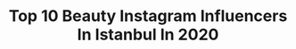 ---
title: Top 10 Beauty Instagram Influencers In Istanbul In 2020
description: >-
  Find top beauty Instagram influencers in Istanbul in 2020. Most popular hashtags: #istanbul #fashion #ootd #stayhome.
platform: Instagram
profiles:
  - username: "sadaffashionsalad"
    fullname: >-
      SADAF Sadeghi
    location: "Turkey"
    followers: 196065
    engagement: 289
    commentsToLikes: 0.043927
    id: ck8sz15jgmshg0j7820isigz3
    verified: false
    hashtags: "#lovequotes, #prayfortheworld, #turkey, #designer"
  - username: "utkuagagil"
    fullname: >-
      utku
    location: "Turkey"
    followers: 8966
    engagement: 177
    commentsToLikes: 0.015625
    id: ck5cat3c0e2s30i114wwc1pvi
    verified: false
    hashtags: "#repost, #fashion, #model, #night"
  - username: "karachka_magic"
    fullname: >-
      Karine Amatuni
    location: "Turkey"
    followers: 20682
    engagement: 269
    commentsToLikes: 0.035085
    id: ck6u8ozxhsuqh0j71h67or8s9
    verified: false
    hashtags: "#eyes, #ke, #brunette, #creativesalon216"
  - username: "ceernkaya"
    fullname: >-
      Ceren Kaya ♡
    location: "Turkey"
    followers: 159042
    engagement: 387
    commentsToLikes: 0.010541
    id: ck0u61xoo0qnj0i19w444z9wa
    verified: false
    hashtags: "#ootd, #favs"
  - username: "shadnazbakhshandeh"
    fullname: >-
      I AM SHADNAZ ✨
    location: "Turkey"
    followers: 187949
    engagement: 335
    commentsToLikes: 0.018500
    id: ck0ty2pbeld3l0i19irw36hns
    verified: false
    hashtags: "#quarantineandchill, #sokakstili, #2020, #fashiongram"
  - username: "heefashy"
    fullname: >-
      Heef Ashy
    location: "Turkey"
    followers: 12701
    engagement: 616
    commentsToLikes: 0.035283
    id: ck6tsziim7pq30j71igq5pkmy
    verified: false
    hashtags: "#dubai, #portrait, #2020, #happynewyear"
  - username: "drgulyildirim"
    fullname: >-
      Dr.Gül Yıldırım
    location: "Turkey"
    followers: 26384
    engagement: 92
    commentsToLikes: 0.043603
    id: ck8t0b2c5rgf20j78utfjhl43
    verified: false
    hashtags: "#coronavirus, #cardio, #run, #drgulyildirim"
  - username: "selinbalarisiii"
    fullname: >-
      Selin Yagcioglu Balarisi
    location: "Turkey"
    followers: 463969
    engagement: 843
    commentsToLikes: 0.005020
    id: ck8t09965r9j50j78tggl6z51
    verified: true
    hashtags: "#babybalarisi, #beyazpapatyam, #bff, #japonbaligim"
  - username: "cerenkulahli"
    fullname: >-
      Ceren Külahlı
    location: "Turkey"
    followers: 70693
    engagement: 155
    commentsToLikes: 0.012077
    id: ck8t09eaxra4i0j78w6hhxucx
    verified: false
    hashtags: ""
  - username: "edailemakyajj"
    fullname: >-
      Eᴅᴀ ʙʟᴏɢ’s
    location: "Turkey"
    followers: 20080
    engagement: 442
    commentsToLikes: 0.042749
    id: ck8t4rlf47sc10j783f2ar8us
    verified: false
    hashtags: "#ojelerim, #rimel, #kuraabiyecimm2, #goldenroseoje"
---